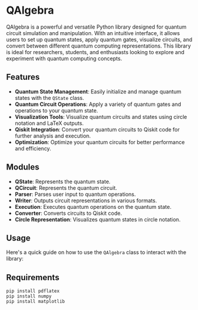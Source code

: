 # QAlgebra

QAlgebra is a powerful and versatile Python library designed for quantum circuit simulation and manipulation. With an intuitive interface, it allows users to set up quantum states, apply quantum gates, visualize circuits, and convert between different quantum computing representations. This library is ideal for researchers, students, and enthusiasts looking to explore and experiment with quantum computing concepts.

## Features

- **Quantum State Management**: Easily initialize and manage quantum states with the `QState` class.
- **Quantum Circuit Operations**: Apply a variety of quantum gates and operations to your quantum state.
- **Visualization Tools**: Visualize quantum circuits and states using circle notation and LaTeX outputs.
- **Qiskit Integration**: Convert your quantum circuits to Qiskit code for further analysis and execution.
- **Optimization**: Optimize your quantum circuits for better performance and efficiency.

## Modules

- **QState**: Represents the quantum state.
- **QCircuit**: Represents the quantum circuit.
- **Parser**: Parses user input to quantum operations.
- **Writer**: Outputs circuit representations in various formats.
- **Execution**: Executes quantum operations on the quantum state.
- **Converter**: Converts circuits to Qiskit code.
- **Circle Representation**: Visualizes quantum states in circle notation.

## Usage

Here's a quick guide on how to use the `QAlgebra` class to interact with the library:

## Requirements

```
pip install pdflatex
pip install numpy
pip install matplotlib
```